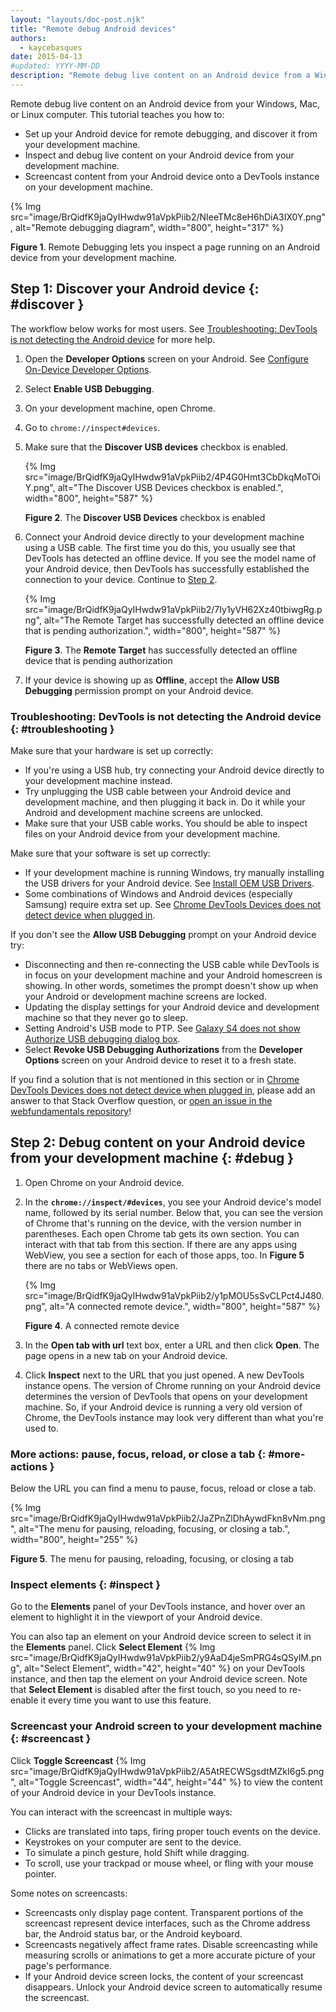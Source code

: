 ```yaml
---
layout: "layouts/doc-post.njk"
title: "Remote debug Android devices"
authors:
  - kaycebasques
date: 2015-04-13
#updated: YYYY-MM-DD
description: "Remote debug live content on an Android device from a Windows, Mac, or Linux computer."
---
```


Remote debug live content on an Android device from your Windows, Mac, or Linux computer. This
tutorial teaches you how to:

- Set up your Android device for remote debugging, and discover it from your development machine.
- Inspect and debug live content on your Android device from your development machine.
- Screencast content from your Android device onto a DevTools instance on your development machine.

{% Img src="image/BrQidfK9jaQyIHwdw91aVpkPiib2/NIeeTMc8eH6hDiA3IX0Y.png", alt="Remote debugging diagram", width="800", height="317" %}

**Figure 1**. Remote Debugging lets you inspect a page running on an Android device from your
development machine.

## Step 1: Discover your Android device {: #discover }

The workflow below works for most users. See [Troubleshooting: DevTools is not detecting the Android
device][1] for more help.

1.  Open the **Developer Options** screen on your Android. See [Configure On-Device Developer
    Options][2].
2.  Select **Enable USB Debugging**.
3.  On your development machine, open Chrome.
4.  Go to `chrome://inspect#devices`.
5.  Make sure that the **Discover USB devices** checkbox is enabled.

    {% Img src="image/BrQidfK9jaQyIHwdw91aVpkPiib2/4P4G0Hmt3CbDkqMoTOiY.png", alt="The Discover USB Devices checkbox is enabled.", width="800", height="587" %}

    **Figure 2**. The **Discover USB Devices** checkbox is enabled

6.  Connect your Android device directly to your development machine using a USB cable. The first
    time you do this, you usually see that DevTools has detected an offline device. If you see the
    model name of your Android device, then DevTools has successfully established the connection to
    your device. Continue to [Step 2][3].

    {% Img src="image/BrQidfK9jaQyIHwdw91aVpkPiib2/7Iy1yVH62Xz40tbiwgRg.png", alt="The Remote Target has successfully detected an offline device that is pending authorization.", width="800", height="587" %}

    **Figure 3**. The **Remote Target** has successfully detected an offline device that is pending
    authorization

7.  If your device is showing up as **Offline**, accept the **Allow USB Debugging** permission
    prompt on your Android device.

### Troubleshooting: DevTools is not detecting the Android device {: #troubleshooting }

Make sure that your hardware is set up correctly:

- If you're using a USB hub, try connecting your Android device directly to your development machine
  instead.
- Try unplugging the USB cable between your Android device and development machine, and then
  plugging it back in. Do it while your Android and development machine screens are unlocked.
- Make sure that your USB cable works. You should be able to inspect files on your Android device
  from your development machine.

Make sure that your software is set up correctly:

- If your development machine is running Windows, try manually installing the USB drivers for your
  Android device. See [Install OEM USB Drivers][4].
- Some combinations of Windows and Android devices (especially Samsung) require extra set up. See
  [Chrome DevTools Devices does not detect device when plugged in][5].

If you don't see the **Allow USB Debugging** prompt on your Android device try:

- Disconnecting and then re-connecting the USB cable while DevTools is in focus on your development
  machine and your Android homescreen is showing. In other words, sometimes the prompt doesn't show
  up when your Android or development machine screens are locked.
- Updating the display settings for your Android device and development machine so that they never
  go to sleep.
- Setting Android's USB mode to PTP. See [Galaxy S4 does not show Authorize USB debugging dialog
  box][6].
- Select **Revoke USB Debugging Authorizations** from the **Developer Options** screen on your
  Android device to reset it to a fresh state.

If you find a solution that is not mentioned in this section or in [Chrome DevTools Devices does not
detect device when plugged in][7], please add an answer to that Stack Overflow question, or [open an
issue in the webfundamentals repository][8]!

## Step 2: Debug content on your Android device from your development machine {: #debug }

1.  Open Chrome on your Android device.
2.  In the **`chrome://inspect/#devices`**, you see your Android device's model name, followed by
    its serial number. Below that, you can see the version of Chrome that's running on the device,
    with the version number in parentheses. Each open Chrome tab gets its own section. You can
    interact with that tab from this section. If there are any apps using WebView, you see a section
    for each of those apps, too. In **Figure 5** there are no tabs or WebViews open.

    {% Img src="image/BrQidfK9jaQyIHwdw91aVpkPiib2/y1pMOU5sSvCLPct4J480.png", alt="A connected remote device.", width="800", height="587" %}

    **Figure 4**. A connected remote device

3.  In the **Open tab with url** text box, enter a URL and then click **Open**. The page opens in a
    new tab on your Android device.
4.  Click **Inspect** next to the URL that you just opened. A new DevTools instance opens. The
    version of Chrome running on your Android device determines the version of DevTools that opens
    on your development machine. So, if your Android device is running a very old version of Chrome,
    the DevTools instance may look very different than what you're used to.

### More actions: pause, focus, reload, or close a tab {: #more-actions }

Below the URL you can find a menu to pause, focus, reload or close a tab.

{% Img src="image/BrQidfK9jaQyIHwdw91aVpkPiib2/JaZPnZlDhAywdFkn8vNm.png", alt="The menu for pausing, reloading, focusing, or closing a tab.", width="800", height="255" %}

**Figure 5**. The menu for pausing, reloading, focusing, or closing a tab

### Inspect elements {: #inspect }

Go to the **Elements** panel of your DevTools instance, and hover over an element to highlight it in
the viewport of your Android device.

You can also tap an element on your Android device screen to select it in the **Elements** panel.
Click **Select Element** {% Img src="image/BrQidfK9jaQyIHwdw91aVpkPiib2/y9AaD4jeSmPRG4sQSylM.png", alt="Select Element", width="42", height="40" %} on your
DevTools instance, and then tap the element on your Android device screen. Note that **Select
Element** is disabled after the first touch, so you need to re-enable it every time you want to use
this feature.

### Screencast your Android screen to your development machine {: #screencast }

Click **Toggle Screencast**
{% Img src="image/BrQidfK9jaQyIHwdw91aVpkPiib2/A5AtRECWSgsdtMZkI6g5.png", alt="Toggle Screencast", width="44", height="44" %} to view
the content of your Android device in your DevTools instance.

You can interact with the screencast in multiple ways:

- Clicks are translated into taps, firing proper touch events on the device.
- Keystrokes on your computer are sent to the device.
- To simulate a pinch gesture, hold Shift while dragging.
- To scroll, use your trackpad or mouse wheel, or fling with your mouse pointer.

Some notes on screencasts:

- Screencasts only display page content. Transparent portions of the screencast represent device
  interfaces, such as the Chrome address bar, the Android status bar, or the Android keyboard.
- Screencasts negatively affect frame rates. Disable screencasting while measuring scrolls or
  animations to get a more accurate picture of your page's performance.
- If your Android device screen locks, the content of your screencast disappears. Unlock your
  Android device screen to automatically resume the screencast.

[1]: #troubleshooting
[2]: https://developer.android.com/studio/debug/dev-options.html
[3]: #debug
[4]: https://developer.android.com/tools/extras/oem-usb.html
[5]: https://stackoverflow.com/questions/21925992
[6]: https://android.stackexchange.com/questions/101933
[7]: https://stackoverflow.com/questions/21925992
[8]: https://github.com/google/webfundamentals/issues/new?title=%5BRemote%20Debugging%5D
